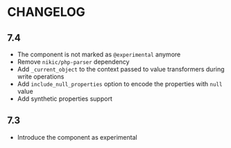 CHANGELOG
=========

7.4
---

 * The component is not marked as `@experimental` anymore
 * Remove `nikic/php-parser` dependency
 * Add `_current_object` to the context passed to value transformers during write operations
 * Add `include_null_properties` option to encode the properties with `null` value
 * Add synthetic properties support

7.3
---

 * Introduce the component as experimental
